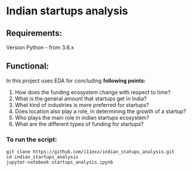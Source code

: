 # Indian startups analysis

## Requirements:
Version Python - from 3.6.х

## Functional:

In this project uses EDA for concluding **following points:** 
1. How does the funding ecosystem change with respect to time?
2. What is the general amount that startups get in India?
3. What kind of industries is more preferred for startups?
4. Does location also play a role, in determining the growth of a startup?
5. Who plays the main role in indian startups ecosystem?
6. What are the different types of funding for startups?

### To run the script:
```
git clone https://github.com/i11exx/indian_statups_analysis.git
cd indian_startups_analysis
jupyter-notebook startups_analysis.ipynb
